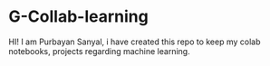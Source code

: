 # G-Collab-learning

HI! I am Purbayan Sanyal, i have created this repo to keep my colab notebooks, projects regarding machine learning.
